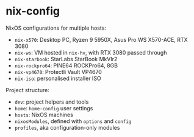 # nix-config

NixOS configurations for multiple hosts:
- `nix-x570`: Desktop PC, Ryzen 9 5950X, Asus Pro WS X570-ACE, RTX 3080
- `nix-ws`: VM hosted in `nix-hv`, with RTX 3080 passed through
- `nix-starbook`: StarLabs StarBook MkVIr2
- `nix-rockpro64`: PINE64 ROCKPro64, 8GB
- `nix-vp4670`: Protectli Vault VP4670
- `nix-iso`: personalised installer ISO

Project structure:
- `dev`: project helpers and tools
- `home`: `home-config` user settings
- `hosts`: NixOS machines
- `nixosModules`, defined with `options` and `config`
- `profiles`, aka configuration-only modules

